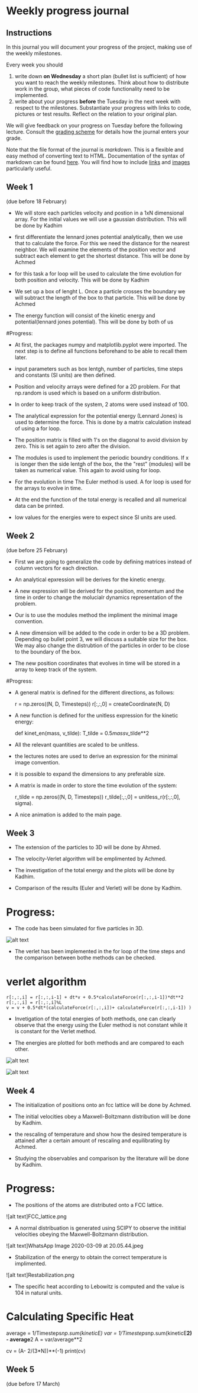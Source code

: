 # Weekly progress journal

## Instructions

In this journal you will document your progress of the project, making use of the weekly milestones.

Every week you should 

1. write down **on Wednesday** a short plan (bullet list is sufficient) of how you want to 
   reach the weekly milestones. Think about how to distribute work in the group, 
   what pieces of code functionality need to be implemented. 
2. write about your progress **before** the Tuesday in the next week with respect to the milestones.
   Substantiate your progress with links to code, pictures or test results. Reflect on the
   relation to your original plan.

We will give feedback on your progress on Tuesday before the following lecture. Consult the 
[grading scheme](https://computationalphysics.quantumtinkerer.tudelft.nl/proj1-moldyn-grading/) 
for details how the journal enters your grade.

Note that the file format of the journal is *markdown*. This is a flexible and easy method of 
converting text to HTML. 
Documentation of the syntax of markdown can be found 
[here](https://docs.gitlab.com/ee/user/markdown.html#gfm-extends-standard-markdown). 
You will find how to include [links](https://docs.gitlab.com/ee/user/markdown.html#links) and 
[images](https://docs.gitlab.com/ee/user/markdown.html#images) particularly
useful.

## Week 1
(due before 18 February)

- We will store each particles velocity and postion in a 1xN dimensional array. For the initial values we will use a gaussian distribution. This will be done by Kadhim

- first differentiate the lennard jones potential analytically, then we use that to calculate the force. For this we need the distance for the nearest neighbor. We will examine the elements of the position vector and subtract each element to get the shortest distance. This will be done by Achmed

-  for this task a for loop will be used to calculate the time evolution for both position and velocity. This will be done by Kadhim

- We set up a box of lenght L. Once a particle crosses the boundary we will subtract the length of the box to that particle. This will be done by Achmed

- The energy function will consist of the kinetic energy and potential(lennard jones potential). This will be done by both of us

#Progress:

- At first, the packages numpy and matplotlib.pyplot were imported. The next step is to define all functions beforehand to be able to recall them later.

- input parameters such as box lentgh, number of particles, time steps and constants (SI units) are then defined.

- Position and velocity arrays were defined for a 2D problem. For that np.random is used which is based on a uniform distribution.

- In order to keep track of the system, 2 atoms were used instead of 100. 

- The analytical expression for the potential energy (Lennard Jones) is used to determine the force. This is done by a matrix calculation instead of using a for loop.

- The position matrix is filled with 1's on the diagonal to avoid division by zero. This is set again to zero after the division.

- The modules is used to implement the periodic boundry conditions. If x is longer then the side lentgh of the box, the the "rest" (modules) will be taken as numerical value. This again to avoid using for loop.

- For the evolution in time The Euler method is used. A for loop is used for the arrays to evolve in time. 

- At the end the function of the total energy is recalled and all numerical data can be printed. 

- low values for the energies were to expect since SI units are used. 




## Week 2
(due before 25 February)

- First we are going to generalize the code by defining matrices instead of column vectors for each direction.

- An analytical epxression will be derives for the kinetic energy.

- A new expression will be derived for the position, momentum and the time in order to change the molucialr dynamics representation of the problem.

- Our is to use the modules method the impliment the minimal image convention.

- A new dimension will be added to the code in order to be a 3D problem. Depending op bullet point 3, we will discuss a suitable size for the box. We may also change the distrubtion of the particles in order to be close to the boundary of the box.

- The new position coordinates that evolves in time will be stored in a array to keep track of the system.

#Progress:

- A general matrix is defined for the different directions, as follows:
    
    r = np.zeros((N, D, Timesteps))
    r[:,:,0] = createCoordinate(N, D)

- A new function is defined for the unitless expression for the kinetic energy:

    def kinet_en(mass, v_tilde):
        T_tilde = 0.5*mass*v_tilde**2

- All the relevant quantities are scaled to be unitless.

- the lectures notes are used to derive an expression for the minimal image convention.

- it is possible to expand the dimensions to any preferable size.

- A matrix is made in order to store the time evolution of the system:

    r_tilde = np.zeros((N, D, Timesteps))
    r_tilde[:,:,0] = unitless_r(r[:,:,0], sigma).
    
- A nice animation is added to the main page.


## Week 3
- The extension of the particles to 3D will be done by Ahmed.

- The velocity-Verlet algorithm will be emplimented by Achmed.

- The investigation of the total energy and the plots will be done by Kadhim.

- Comparison of the results (Euler and Verlet) will be done by Kadhim.

# Progress:

- The code has been simulated for five particles in 3D.

![alt text](Trajectory_of_all_particles_in_3D.png)


- The verlet has been implemented in the for loop of the time steps and the comparison between bothe methods can be checked.


# verlet algorithm
    r[:,:,i] = r[:,:,i-1] + dt*v + 0.5*calculateForce(r[:,:,i-1])*dt**2
    r[:,:,i] = r[:,:,i]%L
    v = v + 0.5*dt*(calculateForce(r[:,:,i])+ calculateForce(r[:,:,i-1]) )




- Invetigation of the total energies of both methods, one can clearly observe that the energy using the Euler method is not constant while it is constant for the Verlet method.

- The energies are plotted for both methods and are compared to each other.

![alt text](Verlet_Method_Energies.png)

![alt text](Euler_Method_Energies.png)

## Week 4
- The initialization of positions onto an fcc lattice will be done by Achmed.

- The initial velocities obey a Maxwell-Boltzmann distribution will be done by Kadhim.

- the rescaling of temperature and show how the desired temperature is attained after a certain amount of rescaling and equilibrating by Achmed.

- Studying the observables and comparison by the literature will be done by Kadhim.


# Progress:

- The positions of the atoms are distributed onto a FCC lattice.

![alt text]FCC_lattice.png

- A normal distribuation is generated using SCIPY to observe the inititial velocities obeying the Maxwell-Boltzmann distribution.

![alt text]WhatsApp Image 2020-03-09 at 20.05.44.jpeg

- Stabilization of the energy to obtain the correct temperature is implimented.

![alt text]Restabilization.png

- The specific heat according to Lebowitz is computed and the value is 104 in natural units.

# Calculating Specific Heat        
average = 1/Timesteps*np.sum(kineticE)
var = 1/Timesteps*np.sum(kineticE**2) - average**2
A = var/average**2

cv = (A- 2/(3*N))**(-1)
print(cv)


## Week 5
(due before 17 March)

